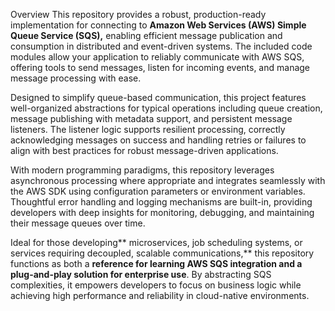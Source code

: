 Overview
This repository provides a robust, production-ready implementation for connecting to **Amazon Web Services **(AWS)** Simple Queue Service (SQS),** enabling efficient message publication and consumption in distributed and event-driven systems. The included code modules allow your application to reliably communicate with AWS SQS, offering tools to send messages, listen for incoming events, and manage message processing with ease.

Designed to simplify queue-based communication, this project features well-organized abstractions for typical operations including queue creation, message publishing with metadata support, and persistent message listeners. The listener logic supports resilient processing, correctly acknowledging messages on success and handling retries or failures to align with best practices for robust message-driven applications.

With modern programming paradigms, this repository leverages asynchronous processing where appropriate and integrates seamlessly with the AWS SDK using configuration parameters or environment variables. Thoughtful error handling and logging mechanisms are built-in, providing developers with deep insights for monitoring, debugging, and maintaining their message queues over time.

Ideal for those developing** microservices, job scheduling systems, or services requiring decoupled, scalable communications,** this repository functions as both a **reference for learning AWS SQS integration and a plug-and-play solution for enterprise use**. By abstracting SQS complexities, it empowers developers to focus on business logic while achieving high performance and reliability in cloud-native environments.
